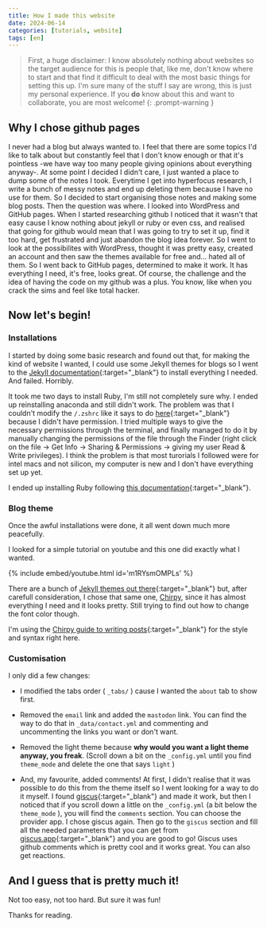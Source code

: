 ```yaml
---
title: How I made this website
date: 2024-06-14
categories: [tutorials, website]
tags: [en]
---
```


> First, a huge disclaimer: I know absolutely nothing about websites so the target audience for this is people that, like me, don't know where to start and that find it difficult to deal with the most basic things for setting this up. I'm sure many of the stuff I say are wrong, this is just my personal experience. If you **do** know about this and want to collaborate, you are most welcome!
{: .prompt-warning }

## Why I chose github pages
I never had a blog but always wanted to. I feel that there are some topics I'd like to talk about but constantly feel that I don't know enough or that it's pointless -we have way too many people giving opinions about everything anyway-. At some point I decided I didn't care, I just wanted a place to dump some of the notes I took. Everytime I get into hyperfocus research, I write a bunch of messy notes and end up deleting them because I have no use for them. So I decided to start organising those notes and making some blog posts. Then the question was where. I looked into WordPress and GitHub pages. When I started researching github I noticed that it wasn't that easy cause I know nothing about jekyll or ruby or even css, and realised that going for github would mean that I was going to try to set it up, find it too hard, get frustrated and just abandon the blog idea forever. So I went to look at the possibilites with WordPress, thought it was pretty easy, created an account and then saw the themes available for free and... hated all of them. So I went back to GitHub pages, determined to make it work. It has everything I need, it's free, looks great. Of course, the challenge and the idea of having the code on my github was a plus. You know, like when you crack the sims and feel like total hacker.

## Now let's begin!
### Installations
I started by doing some basic research and found out that, for making the kind of website I wanted, I could use some Jekyll themes for blogs so I went to the [Jekyll documentation](https://jekyllrb.com/docs/installation/#requirements){:target="_blank"} to install everything I needed. And failed. Horribly. 

It took me two days to install Ruby, I'm still not completely sure why. I ended up reinstalling anaconda and still didn't work. The problem was that I couldn't modify the `/.zshrc` like it says to do [here](https://jekyllrb.com/docs/installation/macos/){:target="_blank"} because I didn't have permission. I tried multiple ways to give the necessary permissions through the terminal, and finally managed to do it by manually changing the permissions of the file through the Finder (right click on the file -> Get Info -> Sharing & Permissions -> giving my user Read & Write privileges). I think the problem is that most turorials I followed were for intel macs and not silicon, my computer is new and I don't have everything set up yet.

I ended up installing Ruby following [this documentation](https://mac.install.guide/ruby/6){:target="_blank"}.

### Blog theme
Once the awful installations were done, it all went down much more peacefully.

I looked for a simple tutorial on youtube and this one did exactly what I wanted.

{% include embed/youtube.html id='m1RYsmOMPLs' %}


There are a bunch of [Jekyll themes out there](https://jekyllrb.com/docs/themes/){:target="_blank"} but, after carefull consideration, I chose that same one, [Chirpy](https://github.com/cotes2020/jekyll-theme-chirpy), since it has almost everything I need and it looks pretty. Still trying to find out how to change the font color though.

I'm using the [Chirpy guide to writing posts](https://chirpy.cotes.page/posts/write-a-new-post/){:target="_blank"} for the style and syntax right here.


### Customisation
I only did a few changes: 

 - I modified the tabs order ( `_tabs/` ) cause I wanted the `about` tab to show first.

 - Removed the `email` link and added the `mastodon` link. You can find the way to do that in `_data/contact.yml` and commenting and uncommenting the links you want or don't want.

 - Removed the light theme because **why would you want a light theme anyway, you freak**. (Scroll down a bit on the `_config.yml` until you find `theme_mode` and delete the one that says `light` )

 - And, my favourite, added comments! At first, I didn't realise that it was possible to do this from the theme itself so I went looking for a way to do it myself. I found [giscus](https://giscus.app/){:target="_blank"} and made it work, but then I noticed that if you scroll down a little on the `_config.yml` (a bit below the `theme_mode` ), you will find the `comments` section. You can choose the provider app. I chose giscus again. Then go to the `giscus` section and fill all the needed parameters that you can get from [giscus.app](https://giscus.app/){:target="_blank"} and you are good to go! Giscus uses github comments which is pretty cool and it works great. You can also get reactions.


## And I guess that is pretty much it!
Not too easy, not too hard. But sure it was fun!



Thanks for reading.